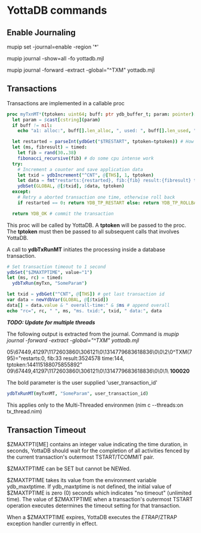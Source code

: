 # YottaDB commands

## Enable Journaling
mupip set -journal=enable -region '*'

mupip journal -show=all -fo yottadb.mjl

mupip journal -forward -extract -global="^TXM" yottadb.mjl 

## Transactions
Transactions are implemented in a callable proc

```nim
proc myTxnMT*(tptoken: uint64; buff: ptr ydb_buffer_t; param: pointer): cint  {.cdecl.} =
  let param = $cast[cstring](param)
  if buff != nil:
    echo "a1: alloc:", buff[].len_alloc, ", used: ", buff[].len_used, " addr:", $buff[].buf_addr

  let restarted = parseInt(ydbGet("$TRESTART", tptoken=tptoken)) # How many times the proc was called from yottadb
  let (ms, fibresult) = timed:
    let fib = rand(30..38)
    fibonacci_recursive(fib) # do some cpu intense work
  try:  
    # Increment a counter and save application data
    let txid = ydbIncrement("^CNT", @[THS], 1, tptoken)
    let data = fmt"restarts:{restarted}, fib:{fib} result:{fibresult} time:{ms}, tptoken:{tptoken}"
    ydbSet(GLOBAL, @[$txid], $data, tptoken)
  except:
    # Retry a aborted transaction one time, otherwise roll back
    if restarted == 0: return YDB_TP_RESTART else: return YDB_TP_ROLLBACK

  return YDB_OK # commit the transaction
  ```

This proc will be called by YottaDB. A **tptoken** will be passed to the proc. The **tptoken** must then be passed to all subsequent calls that involves YottaDB.

A call to **ydbTxRunMT** initiates the processing inside a database transaction.
```nim
# Set transaction timeout to 1 second
ydbSet("$ZMAXTPTIME", value="1")
let (ms, rc) = timed:
  ydbTxRun(myTxn, "SomeParam")

let txid = ydbGet("^CNT", @[THS]) # get last transaction id
var data = newYdbVar(GLOBAL, @[$txid])
data[] = data.value & " overall-time:" & $ms # append overall
echo "rc=", rc, " ", ms, "ms. txid:", txid, " data:", data
```
***TODO: Update for multiple threads***

The following output is extracted from the journal. Command is *mupip journal -forward -extract -global="^TXM" yottadb.mjl*

05\67449,41297\1172603860\306121\0\1314779683618836\0\0\2\0\^TXM(795)="restarts:0, fib:33 result:3524578 time:144, tptoken:144115188075855892"
09\67449,41297\1172603860\306121\0\1314779683618836\0\0\1\ **100020**

The bold parameter is the user supplied 'user_transaction_id'
```nim
ydbTxRunMT(myTxnMT, "SomeParam", user_transaction_id)
  ```

This applies only to the Multi-Threaded environmen (nim c --threads:on tx_thread.nim)


## Transaction Timeout
$ZMAXTPTI[ME] contains an integer value indicating the time duration, in seconds, YottaDB should wait for the completion of all activities fenced by the current transaction's outermost TSTART/TCOMMIT pair.

$ZMAXTPTIME can be SET but cannot be NEWed.

$ZMAXTPTIME takes its value from the environment variable ydb_maxtptime. If ydb_maxtptime is not defined, the initial value of $ZMAXTPTIME is zero (0) seconds which indicates "no timeout" (unlimited time). The value of $ZMAXTPTIME when a transaction's outermost TSTART operation executes determines the timeout setting for that transaction.

When a $ZMAXTPTIME expires, YottaDB executes the $ETRAP/$ZTRAP exception handler currently in effect.